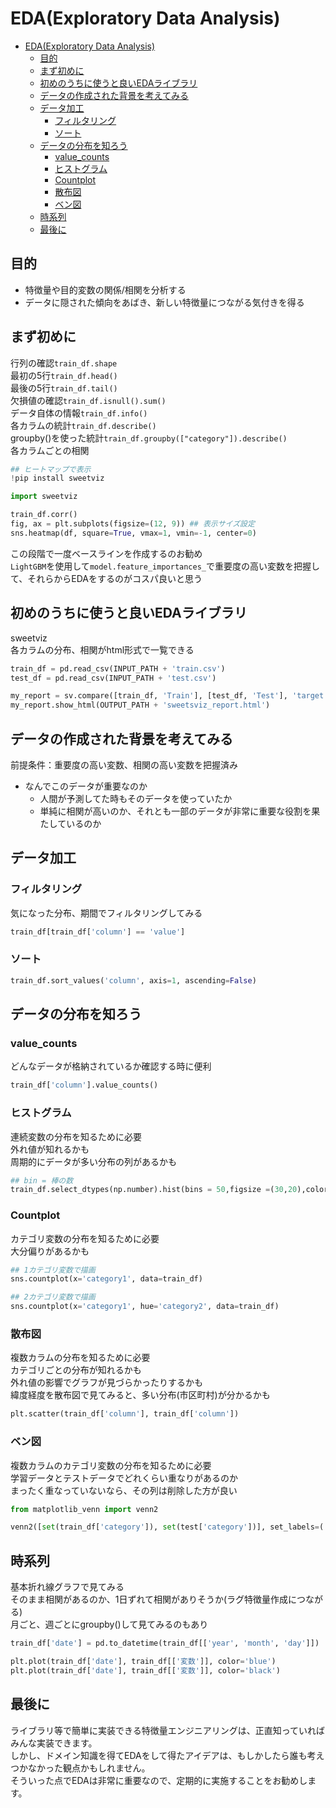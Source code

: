 # EDA(Exploratory Data Analysis)

- [EDA(Exploratory Data Analysis)](#edaexploratory-data-analysis)
  - [目的](#目的)
  - [まず初めに](#まず初めに)
  - [初めのうちに使うと良いEDAライブラリ](#初めのうちに使うと良いedaライブラリ)
  - [データの作成された背景を考えてみる](#データの作成された背景を考えてみる)
  - [データ加工](#データ加工)
    - [フィルタリング](#フィルタリング)
    - [ソート](#ソート)
  - [データの分布を知ろう](#データの分布を知ろう)
    - [value_counts](#value_counts)
    - [ヒストグラム](#ヒストグラム)
    - [Countplot](#countplot)
    - [散布図](#散布図)
    - [ベン図](#ベン図)
  - [時系列](#時系列)
  - [最後に](#最後に)

## 目的

- 特徴量や目的変数の関係/相関を分析する
- データに隠された傾向をあばき、新しい特徴量につながる気付きを得る

## まず初めに

行列の確認`train_df.shape`  
最初の5行`train_df.head()`  
最後の5行`train_df.tail()`  
欠損値の確認`train_df.isnull().sum()`  
データ自体の情報`train_df.info()`  
各カラムの統計`train_df.describe()`  
  groupby()を使った統計`train_df.groupby(["category"]).describe()`  
各カラムごとの相関  

```python
## ヒートマップで表示
!pip install sweetviz

import sweetviz

train_df.corr()
fig, ax = plt.subplots(figsize=(12, 9)) ## 表示サイズ設定
sns.heatmap(df, square=True, vmax=1, vmin=-1, center=0)
```

この段階で一度ベースラインを作成するのお勧め  
`LightGBM`を使用して`model.feature_importances_`で重要度の高い変数を把握して、それらからEDAをするのがコスパ良いと思う

## 初めのうちに使うと良いEDAライブラリ

sweetviz  
各カラムの分布、相関がhtml形式で一覧できる

```python
train_df = pd.read_csv(INPUT_PATH + 'train.csv')
test_df = pd.read_csv(INPUT_PATH + 'test.csv')

my_report = sv.compare([train_df, 'Train'], [test_df, 'Test'], 'target')
my_report.show_html(OUTPUT_PATH + 'sweetsviz_report.html')
```

## データの作成された背景を考えてみる

前提条件：重要度の高い変数、相関の高い変数を把握済み  

- なんでこのデータが重要なのか
  - 人間が予測してた時もそのデータを使っていたか
  - 単純に相関が高いのか、それとも一部のデータが非常に重要な役割を果たしているのか

## データ加工

### フィルタリング

気になった分布、期間でフィルタリングしてみる  

```python
train_df[train_df['column'] == 'value']
```

### ソート

```python
train_df.sort_values('column', axis=1, ascending=False)
```

## データの分布を知ろう

### value_counts

どんなデータが格納されているか確認する時に便利

```python
train_df['column'].value_counts()
```

### ヒストグラム  

連続変数の分布を知るために必要  
外れ値が知れるかも  
周期的にデータが多い分布の列があるかも

```python
## bin = 棒の数
train_df.select_dtypes(np.number).hist(bins = 50,figsize =(30,20),color='orange')
```

### Countplot

カテゴリ変数の分布を知るために必要  
大分偏りがあるかも  

```python
## 1カテゴリ変数で描画
sns.countplot(x='category1', data=train_df)

## 2カテゴリ変数で描画
sns.countplot(x='category1', hue='category2', data=train_df)
```

### 散布図  

複数カラムの分布を知るために必要  
カテゴリごとの分布が知れるかも  
外れ値の影響でグラフが見づらかったりするかも  
緯度経度を散布図で見てみると、多い分布(市区町村)が分かるかも

```python
plt.scatter(train_df['column'], train_df['column'])
```

### ベン図

複数カラムのカテゴリ変数の分布を知るために必要  
学習データとテストデータでどれくらい重なりがあるのか  
まったく重なっていないなら、その列は削除した方が良い

```python
from matplotlib_venn import venn2

venn2([set(train_df['category']), set(test['category'])], set_labels=('train', 'test'))
```

## 時系列

基本折れ線グラフで見てみる  
そのまま相関があるのか、1日ずれて相関がありそうか(ラグ特徴量作成につながる)  
月ごと、週ごとにgroupby()して見てみるのもあり

```python
train_df['date'] = pd.to_datetime(train_df[['year', 'month', 'day']])

plt.plot(train_df['date'], train_df[['変数']], color='blue')
plt.plot(train_df['date'], train_df[['変数']], color='black')
```


## 最後に

ライブラリ等で簡単に実装できる特徴量エンジニアリングは、正直知っていればみんな実装できます。  
しかし、ドメイン知識を得てEDAをして得たアイデアは、もしかしたら誰も考えつかなかった観点かもしれません。  
そういった点でEDAは非常に重要なので、定期的に実施することをお勧めします。
